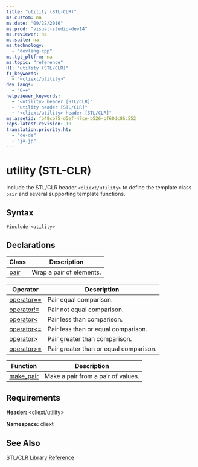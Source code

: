 ```yaml
---
title: "utility (STL-CLR)"
ms.custom: na
ms.date: "09/22/2016"
ms.prod: "visual-studio-dev14"
ms.reviewer: na
ms.suite: na
ms.technology: 
  - "devlang-cpp"
ms.tgt_pltfrm: na
ms.topic: "reference"
H1: "utility (STL/CLR)"
f1_keywords: 
  - "<cliext/utility>"
dev_langs: 
  - "C++"
helpviewer_keywords: 
  - "<utility> header [STL/CLR]"
  - "utility header [STL/CLR]"
  - "<cliext/utility> header [STL/CLR]"
ms.assetid: fb48cb75-d5ef-47ce-b526-bf60dc86c552
caps.latest.revision: 10
translation.priority.ht: 
  - "de-de"
  - "ja-jp"
---
```

# utility (STL-CLR)
Include the STL/CLR header `<cliext/utility>` to define the template class `pair` and several supporting template functions.  
  
## Syntax  
  
```  
#include <utility>  
```  
  
## Declarations  
  
|Class|Description|  
|-----------|-----------------|  
|[pair](../VS_csharp/pair--stl-clr-.md)|Wrap a pair of elements.|  
  
|Operator|Description|  
|--------------|-----------------|  
|[operator==](../VS_csharp/operator==--pair---stl-clr-.md)|Pair equal comparison.|  
|[operator!=](../VS_csharp/operator!=--pair---stl-clr-.md)|Pair not equal comparison.|  
|[operator<](../VS_csharp/operator---pair---stl-clr-.md)|Pair less than comparison.|  
|[operator<=](../VS_csharp/operator-=--pair---stl-clr-.md)|Pair less than or equal comparison.|  
|[operator>](../VS_csharp/operator---pair---stl-clr-.md)|Pair greater than comparison.|  
|[operator>=](../VS_csharp/operator-=--pair---stl-clr-.md)|Pair greater than or equal comparison.|  
  
|Function|Description|  
|--------------|-----------------|  
|[make_pair](../VS_csharp/make_pair--stl-clr-.md)|Make a pair from a pair of values.|  
  
## Requirements  
 **Header:** <cliext/utility>  
  
 **Namespace:** cliext  
  
## See Also  
 [STL/CLR Library Reference](../VS_csharp/stl-clr-library-reference.md)